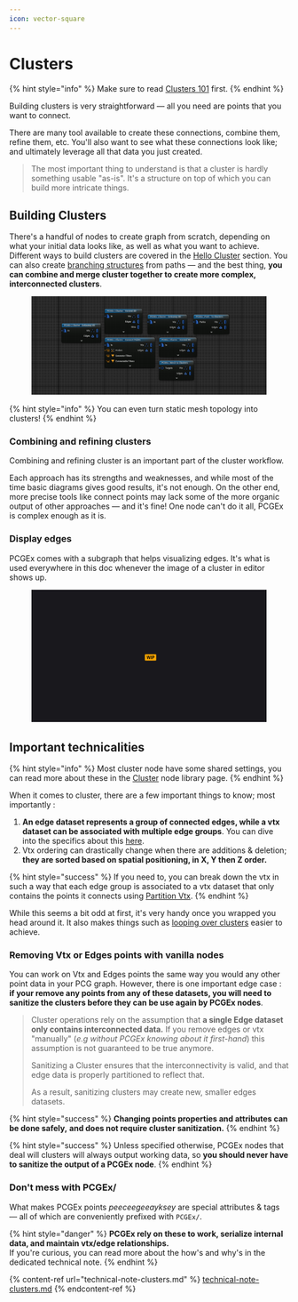 ```yaml
---
icon: vector-square
---
```


# Clusters

{% hint style="info" %}
Make sure to read [Clusters 101](../../general/pcgex-101/clusters.md) first.
{% endhint %}

Building clusters is very straightforward — all you need are points that you want to connect.&#x20;

There are many tool available to create these connections, combine them, refine them, etc. You'll also want to see what these connections look like; and ultimately leverage all that data you just created.

> The most important thing to understand is that a cluster is hardly something usable "as-is". It's a structure on top of which you can build more intricate things.

## Building Clusters

There's a handful of nodes to create graph from scratch, depending on what your initial data looks like, as well as what you want to achieve. Different ways to build clusters are covered in the [Hello Cluster](hello-cluster/) section. You can also create [branching structures](branching-structures.md) from paths — and the best thing, **you can combine and merge cluster together to create more complex, interconnected clusters**.

<figure><img src="../../.gitbook/assets/image (27).png" alt=""><figcaption></figcaption></figure>

{% hint style="info" %}
You can even turn static mesh topology into clusters!
{% endhint %}

### Combining and refining clusters

Combining and refining cluster is an important part of the cluster workflow.

Each approach has its strengths and weaknesses, and while most of the time basic diagrams gives good results, it's not enough. On the other end, more precise tools like connect points may lack some of the more organic output of other approaches — and it's fine! One node can't do it all, PCGEx is complex enough as it is.

### Display edges

PCGEx comes with a subgraph that helps visualizing edges. It's what is used everywhere in this doc whenever the image of a cluster in editor shows up.

<figure><img src="../../.gitbook/assets/placeholder-wide.jpg" alt=""><figcaption></figcaption></figure>

## Important technicalities

{% hint style="info" %}
Most cluster node have some shared settings, you can read more about these in the [Cluster](../../node-library/clusters/) node library page.
{% endhint %}

When it comes to cluster, there are a few important things to know; most importantly :&#x20;

1. **An edge dataset represents a group of connected edges, while a vtx dataset can be associated with multiple edge groups**. You can dive into the specifics about this [here](technical-note-clusters.md).
2. Vtx ordering can drastically change when there are additions & deletion; **they are sorted based on spatial positioning, in X, Y then Z order.**

{% hint style="success" %}
If you need to, you can break down the vtx in such a way that each edge group is associated to a vtx dataset that only contains the points it connects using [Partition Vtx](../../node-library/clusters/packing/partition-vtx.md).
{% endhint %}

While this seems a bit odd at first, it's very handy once you wrapped you head around it. It also makes things such as [looping over clusters](looping-over-clusters.md) easier to achieve.

### Removing Vtx or Edges points with vanilla nodes

You can work on Vtx and Edges points the same way you would any other point data in your PCG graph. However, there is one important edge case : **if your remove any points from any of these datasets, you will need to sanitize the clusters before they can be use again by PCGEx nodes**.

> Cluster operations rely on the assumption that **a single Edge dataset only contains interconnected data.** If you remove edges or vtx "manually" (_e.g without PCGEx knowing about it first-hand_) this assumption is not guaranteed to be true anymore.
>
> Sanitizing a Cluster ensures that the interconnectivity is valid, and that edge data is properly partitioned to reflect that.
>
> As a result, sanitizing clusters may create new, smaller edges datasets.

{% hint style="success" %}
**Changing points properties and attributes can be done safely,** **and does not require cluster sanitization.**
{% endhint %}

{% hint style="success" %}
Unless specified otherwise, PCGEx nodes that deal will clusters will always output working data, so **you should never have to sanitize the output of a PCGEx node**.
{% endhint %}

### Don't mess with PCGEx/

What makes PCGEx points _peeceegeeayksey_ are special attributes & tags — all of which are conveniently prefixed with `PCGEx/`.

{% hint style="danger" %}
**PCGEx rely on these to work, serialize internal data, and maintain vtx/edge relationships.**\
If you're curious, you can read more about the how's and why's in the dedicated technical note.
{% endhint %}

{% content-ref url="technical-note-clusters.md" %}
[technical-note-clusters.md](technical-note-clusters.md)
{% endcontent-ref %}
